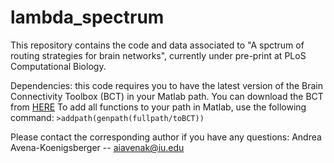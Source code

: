 # lambda_spectrum

This repository contains the code and data associated to "A spctrum of routing strategies for brain networks", currently under pre-print at PLoS Computational Biology.


Dependencies: this code requires you to have the latest version of the Brain Connectivity Toolbox (BCT) in your Matlab path. You can download the BCT from [HERE](https://sites.google.com/site/bctnet/ "Go to BCT download")
To add all functions to your path in Matlab, use the following command:
```>addpath(genpath(fullpath/toBCT))```

Please contact the corresponding author if you have any questions:
Andrea Avena-Koenigsberger -- aiavenak@iu.edu
